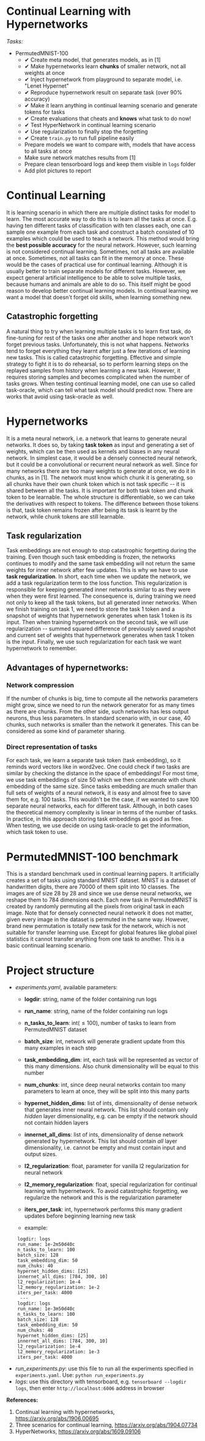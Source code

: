 # Continual Learning with Hypernetworks

*Tasks:*
* PermutedMNIST-100
    * ✔ Create meta model, that generates models, as in [1]
    * ✔ Make hypernetworks learn **chunks** of smaller network, not all weights at once
    * ✔ Inject hypernetwork from playground to separate model, i.e. "Lenet Hypernet"
    * ✔ Reproduce hypernetwork result on separate task (over 90% accuracy)
    * ✔ Make it learn anything in continual learning scenario and generate tokens for tasks
    * ✔ Create evaluations that cheats and **knows** what task to do now!
    * ✔ Test HyperNetwork in continual learning scenario
    * ✔ Use regularization to finally stop the forgetting
    * ✔ Create `train.py` to run full pipeline easily
    * Prepare models we want to compare with, models that have access to all tasks at once
    * Make sure network matches results from [1]
    * Prepare clean tensorboard logs and keep them visible in `logs` folder
    * Add plot pictures to report

  
# Continual Learning
It is learning scenario in which there are multiple distinct tasks for model to learn. The most accurate way to do this is to learn all the tasks at once. E.g. having ten different tasks of classification with ten classes each, one can sample one example from each task and construct a batch consisted of 10 examples which could be used to teach a network. This method would bring the **best possible accuracy** for the neural network. However, such learning is not considered continual learning. Sometimes, not all tasks are available at once. Sometimes, not all tasks can fit in the memory at once. These would be the cases of practical use for continual learning. Although it is usually better to train separate models for different tasks. However, we expect general artificial intelligence to be able to solve multiple tasks, because humans and animals are able to do so. This itself might be good reason to develop better continual learning models. In continual learning we want a model that doesn't forget old skills, when learning something new.

## Catastrophic forgetting
A natural thing to try when learning multiple tasks is to learn first task, do fine-tuning for rest of the tasks one after another and hope network won't forget previous tasks. Unfortunately, this is not what happens. Networks tend to forget everything they learnt after just a few iterations of learning new tasks. This is called catastrophic forgetting. Effective and simple strategy to fight it is to do rehearsal, so to perform learning steps on the replayed samples from history when learning a new task. However, it requires storing samples and becomes complicated when the number of tasks grows. When testing continual learning model, one can use so called task-oracle, which can tell what task model should predict now. There are works that avoid using task-oracle as well.

# Hypernetworks
It is a meta neural network, i.e. a network that learns to generate neural networks. It does so, by taking **task token** as input and generating a set of weights, which can be then used as kernels and biases in any neural network. In simplest case, it would be a densely connected neural network, but it could be a convolutional or recurrent neural network as well. Since for many networks there are too many weights to generate at once, we do it in chunks, as in [1]. The network must know which chunk it is generating, so all chunks have their own chunk token which is not task specific -- it is shared between all the tasks. It is important for both task token and chunk token to be learnable. The whole structure is differentiable, so we can take the derivatives with respect to tokens. The difference between those tokens is that, task token remains frozen after being its task is learnt by the network, while chunk tokens are still learnable.

## Task regularization
Task embeddings are not enough to stop catastrophic forgetting during the training. Even though such task embedding is frozen, the networks continues to modify and the same task embedding will not return the same weights for inner network after few updates. This is why we have to use **task regularization**. In short, each time when we update the network, we add a task regularization term to the loss function. This regularization is responsible for keeping generated inner networks similar to as they were when they were first learned. The consequence is, during training we need not only to keep all the task tokens, but all generated inner networks. When we finish training on task 1, we need to store the task 1 token and a snapshot of weights that hypernetwork generates when task 1 token is its input. Then when training hypernetwork on the second task, we will use regularization -- summed squared difference of previously saved snapshot and current set of weights that hypernetwork generates when task 1 token is the input. Finally, we use such regularization for each task we want hypernetwork to remember.

## Advantages of hypernetworks:
### Network compression
If the number of chunks is big, time to compute all the networks parameters might grow, since we need to run the network generator for as many times as there are chunks. From the other side, such networks has less output neurons, thus less parameters. In standard scenario with, in our case, 40 chunks, such networks is smaller than the network it generates. This can be considered as some kind of parameter sharing.

### Direct representation of tasks
For each task, we learn a separate task token (task embedding), so it reminds word vectors like in word2vec. One could check if two tasks are similar by checking the distance in the space of embeddings! For most time, we use task embeddings of size 50 which we then concatenate with chunk embedding of the same size. Since tasks embedding are much smaller than full sets of weights of a neural network, it is easy and almost free to save them for, e.g. 100 tasks. This wouldn't be the case, if we wanted to save 100 separate neural networks, each for different task. Although, in both cases the theoretical memory complexity is linear in terms of the number of tasks. In practice, in this approach storing task embeddings as good as free. When testing, we use decide on using task-oracle to get the information, which task token to use.
    
# PermutedMNIST-100 benchmark
This is a standard benchmark used in continual learning papers. It artificially creates a set of tasks using standard MNIST dataset. MNIST is a dataset of handwritten digits, there are 70000 of them split into 10 classes. The images are of size 28 by 28 and since we use dense neural networks, we reshape them to 784 dimensions each. Each new task in PermutedMNIST is created by randomly permuting all the pixels from original task in each image. Note that for densely connected neural network it does not matter, given every image in the dataset is permuted in the same way. However, brand new permutation is totally new task for the network, which is not suitable for transfer learning use. Except for global features like global pixel statistics it cannot transfer anything from one task to another. This is a basic continual learning scenario.


# Project structure

* *experiments.yaml*, available parameters:
    * **logdir**: string, name of the folder containing run logs
    * **run_name**: string, name of the folder containing run logs
    * **n_tasks_to_learn**: int($\leq 100$), number of tasks to learn from PermutedMNIST dataset
    * **batch_size**: int, network will generate gradient update from this many examples in each step
    * **task_embedding_dim**: int, each task will be represented as vector of this many dimensions. Also chunk dimensionality will be equal to this number
    * **num_chunks**: int, since deep neural networks contain too many parameters to learn at once, they will be split into this many parts
    * **hypernet_hidden_dims**: list of ints, dimensionality of dense network that generates inner neural network. This list should contain only *hidden* layer dimensionality, e.g. can be empty if the network should not contain hidden layers
    * **innernet_all_dims**: list of ints, dimensionality of dense network generated by hypernetwork. This list should contain *all* layer dimensionality, i.e. cannot be empty and must contain input and output sizes.
    * **l2_regularization**: float, parameter for vanilla l2 regularization for neural network
    * **l2_memory_regularization**: float, special regularization for continual learning with hypernetwork. To avoid catastrophic forgetting, we regularize the network and this is the regularization parameter
    * **iters_per_task**: int, hypernetwork performs this many gradient updates before beginning learning new task

    * example:
```
    logdir: logs
    run_name: 1e-2m50d40c
    n_tasks_to_learn: 100
    batch_size: 128
    task_embedding_dim: 50
    num_chuks: 40
    hypernet_hidden_dims: [25]
    innernet_all_dims: [784, 300, 10]
    l2_regularization: 1e-4
    l2_memory_regularization: 1e-2
    iters_per_task: 4000
    ‌‌ ---‌‌
    logdir: logs
    run_name: 1e-3m50d40c
    n_tasks_to_learn: 100
    batch_size: 128
    task_embedding_dim: 50
    num_chuks: 40
    hypernet_hidden_dims: [25]
    innernet_all_dims: [784, 300, 10]
    l2_regularization: 1e-4
    l2_memory_regularization: 1e-3
    iters_per_task: 4000
```

* *run_experiments.py*: use this file to run all the experiments specified in `experiments.yaml`. Use: `python run_experiments.py`
* *logs*: use this directory with tensorboard, e.g. `tensorboard --logdir logs`, then enter `http://localhost:6006` address in browser
    

**References:**
1. Continual learning with hypernetworks, <https://arxiv.org/abs/1906.00695>
2. Three scenarios for continual learning, <https://arxiv.org/abs/1904.07734>
3. HyperNetworks, <https://arxiv.org/abs/1609.09106>
